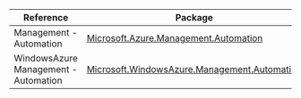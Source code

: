 | Reference | Package | Source |
|---|---|---|
|Management - Automation|[Microsoft.Azure.Management.Automation](https://www.nuget.org/packages/Microsoft.Azure.Management.Automation)|[GitHub](https://github.com/Azure/azure-sdk-for-net)|
|WindowsAzure Management - Automation|[Microsoft.WindowsAzure.Management.Automation](https://www.nuget.org/packages/Microsoft.WindowsAzure.Management.Automation)|[GitHub](https://github.com/Azure/azure-sdk-for-net)|
